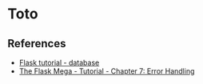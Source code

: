 # Toto

## References
* [Flask tutorial - database](https://flask.palletsprojects.com/en/1.1.x/tutorial/database/)
* [The Flask Mega - Tutorial - Chapter 7: Error Handling](https://blog.miguelgrinberg.com/post/the-flask-mega-tutorial-part-vii-error-handling)
